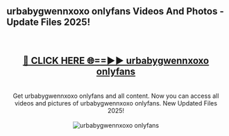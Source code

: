 <h2>urbabygwennxoxo onlyfans Videos And Photos - Update Files 2025!</h2>
<br>
<div align="center">
<h2><a href="https://linkcuts.com/hfmhzwbr" rel="nofollow">🔴 CLICK HERE 🌐==►► urbabygwennxoxo onlyfans</a></h2>
<br>
Get urbabygwennxoxo onlyfans and all content. Now you can access all videos and pictures of urbabygwennxoxo onlyfans. New Updated Files 2025!
<br>
<br>
<a href="https://linkcuts.com/hfmhzwbr" rel="nofollow" data-target="animated-image.originalLink"><img src="https://i.ibb.co.com/WyWwxjT/player-gif2.gif" alt="urbabygwennxoxo onlyfans" style="max-width: 100%; display: inline-block;" data-target="animated-image.originalImage"></a>
</div>
<br>